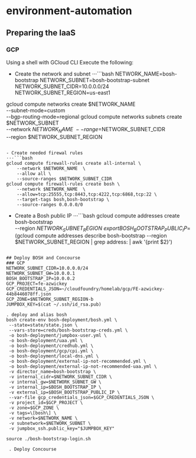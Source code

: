 # environment-automation

## Preparing the IaaS
### GCP
Using a shell with GCloud CLI Execute the following:

- Create the network and subnet
⋅⋅⋅```bash
NETWORK_NAME=bosh-bootstrap
NETWORK_SUBNET=bosh-bootstrap-subnet
NETWORK_SUBNET_CIDR=10.0.0.0/24
NETWORK_SUBNET_REGION=us-east1

gcloud compute networks create $NETWORK_NAME \
    --subnet-mode=custom \
    --bgp-routing-mode=regional
gcloud compute networks subnets create $NETWORK_SUBNET \
    --network $NETWORK_NAME \
    --range=$NETWORK_SUBNET_CIDR \
    --region $NETWORK_SUBNET_REGION
```

- Create needed firewal rules
⋅⋅⋅```bash
gcloud compute firewall-rules create all-internal \
    --network $NETWORK_NAME  \
    --allow all \
    --source-ranges $NETWORK_SUBNET_CIDR
gcloud compute firewall-rules create bosh \
    --network $NETWORK_NAME  \
    --allow=tcp:25555,tcp:8443,tcp:4222,tcp:6868,tcp:22 \
    --target-tags bosh,bosh-bootstrap \
    --source-ranges 0.0.0.0/0    
```

- Create a Bosh public IP
⋅⋅⋅```bash
gcloud compute addresses create bosh-bootstrap \
    --region $NETWORK_SUBNET_REGION \
export BOSH_BOOTSTRAP_PUBLIC_IP=$(gcloud compute addresses describe bosh-bootstrap --region $NETWORK_SUBNET_REGION | grep address: | awk '{print $2}')
```

## Deploy BOSH and Concourse
### GCP
NETWORK_SUBNET_CIDR=10.0.0.0/24
NETWORK_SUBNET_GW=10.0.0.1
BOSH_BOOTSTRAP_IP=10.0.0.2
GCP_PROJECT=fe-azwickey
GCP_CREDENTIALS_JSON=~/cloudfoundry/homelab/gcp/FE-azwickey-44b8446078ff.json
GCP_ZONE=$NETWORK_SUBNET_REGION-b
JUMPBOX_KEY=$(cat ~/.ssh/id_rsa.pub)

. deploy and alias bosh
bosh create-env bosh-deployment/bosh.yml \
 --state=state/state.json \
 --vars-store=creds/bosh-bootstrap-creds.yml \
 -o bosh-deployment/jumpbox-user.yml \
 -o bosh-deployment/uaa.yml \
 -o bosh-deployment/credhub.yml \
 -o bosh-deployment/gcp/cpi.yml \
 -o bosh-deployment/local-dns.yml \
 -o bosh-deployment/external-ip-not-recommended.yml \
 -o bosh-deployment/external-ip-not-recommended-uaa.yml \
 -v director_name=bosh-bootstrap \
 -v internal_cidr=$NETWORK_SUBNET_CIDR \
 -v internal_gw=$NETWORK_SUBNET_GW \
 -v internal_ip=$BOSH_BOOTSTRAP_IP \
 -v external_ip=$BOSH_BOOTSTRAP_PUBLIC_IP \
 --var-file gcp_credentials_json=$GCP_CREDENTIALS_JSON \
 -v project_id=$GCP_PROJECT \
 -v zone=$GCP_ZONE \
 -v tags=\[bosh\] \
 -v network=$NETWORK_NAME \
 -v subnetwork=$NETWORK_SUBNET \
 -v jumpbox_ssh.public_key="$JUMPBOX_KEY"

source ./bosh-bootstrap-login.sh

 . Deploy Concourse
